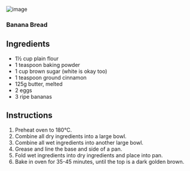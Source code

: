 ![image](/docs/assets/images/recipes/banana_bread.png)
### Banana Bread

## Ingredients
* 1½ cup plain flour
* 1 teaspoon baking powder
* 1 cup brown sugar (white is okay too)
* 1 teaspoon ground cinnamon
* 125g butter, melted
* 2 eggs
* 3 ripe bananas

## Instructions
1. Preheat oven to 180°C.
2. Combine all dry ingredients into a large bowl.
3. Combine all wet ingredients into another large bowl.
4. Grease and line the base and side of a pan.
5. Fold wet ingredients into dry ingredients and place into pan.
6. Bake in oven for 35-45 minutes, until the top is a dark golden brown.